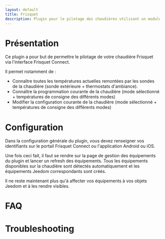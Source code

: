 ```yaml
---
layout: default
title: Frisquet
description: Plugin pour le pilotage des chaudières utilisant un module Frisquet Connect
---
```


# Présentation

Ce plugin a pour but de permettre le pilotage de votre chaudière Frisquet via l'interface Frisquet Connect.

Il permet notamment de :

- Connaître toutes les températures actuelles remontées par les sondes de la chaudière (sonde extérieure + thermostats d'ambiance).
- Connaître la programmation courante de la chaudière (mode sélectionné + températures de consigne des différents modes)
- Modifier la configuration courante de la chaudière (mode sélectionné + températures de consigne des différents modes)

# Configuration

Dans la configuration générale du plugin, vous devez renseigner vos identifiants sur le portail Frisquet Connect ou l'application Android ou iOS.

Une fois ceci fait, il faut se rendre sur la page de gestion des équipements du plugin et lancer un refresh des équipements. Tous les équipements disponibles sur la chaudière sont détectés automatiquement et les équipements Jeedom correspondants sont créés.

Il ne reste maintenant plus qu'à affecter vos équipements à vos objets Jeedom et à les rendre visibles.

# FAQ

# Troubleshooting
